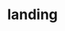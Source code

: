 ---
title:   "landing"
layout:  "flowbite"
url:     "/landing/"
draft: false

section:
  cols: 1
  gap: 4
  components:
    - type: button
      text:      "Get Started"
      url:       "/landing/"
    - type: button
      text: "New"
    - type: button
      text: "Looking Awesome"
    - type: label
      text: "testing the span"
    - type: text
      text: |
            **Testing**
            - One
            - Two 
            - Three
    - type: text
      text: |
            testing the **paragraph**. [How](https://rankutah.com) to handle another **paragraph**. This is another paragraph"

            "This is another"

            "This is another"
    - type: h1
      text: "This is an H1"
    - type: h2
      text: "This is an H2"
    - type: image
      src: "images/6181.jpg"
      alt: "Photos"
---